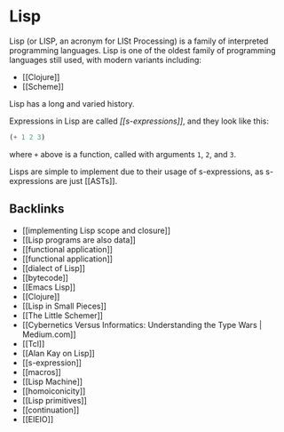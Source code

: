 # Lisp

Lisp (or LISP, an acronym for LISt Processing) is a family of interpreted programming languages. Lisp is one of the oldest family of programming languages still used, with modern variants including:

-   [[Clojure]]
-   [[Scheme]]

Lisp has a long and varied history.

Expressions in Lisp are called _[[s-expressions]]_, and they look like this:

```lisp
(+ 1 2 3)
```

where `+` above is a function, called with arguments `1`, `2`, and `3`.

Lisps are simple to implement due to their usage of s-expressions, as s-expressions are just [[ASTs]].


## Backlinks

-   [[implementing Lisp scope and closure]]
-   [[Lisp programs are also data]]
-   [[functional application]]
-   [[functional application]]
-   [[dialect of Lisp]]
-   [[bytecode]]
-   [[Emacs Lisp]]
-   [[Clojure]]
-   [[Lisp in Small Pieces]]
-   [[The Little Schemer]]
-   [[Cybernetics Versus Informatics: Understanding the Type Wars | Medium.com]]
-   [[Tcl]]
-   [[Alan Kay on Lisp]]
-   [[s-expression]]
-   [[macros]]
-   [[Lisp Machine]]
-   [[homoiconicity]]
-   [[Lisp primitives]]
-   [[continuation]]
-   [[EIEIO]]
